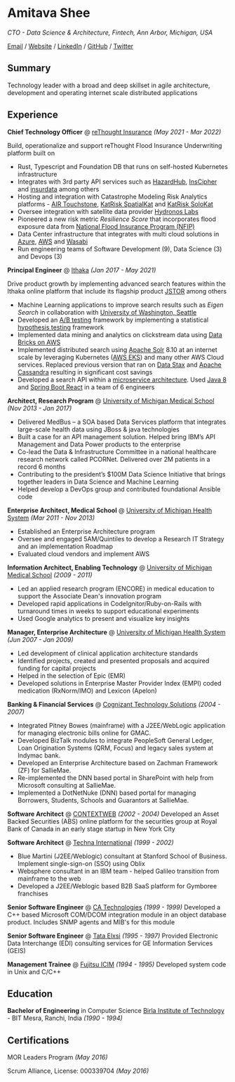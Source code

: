 # Amitava Shee

_CTO - Data Science & Architecture, Fintech, Ann Arbor, Michigan, USA_

[Email](mailto:amitava.shee@gmail.com) / [Website](https://www.amitavashee.com/) / [LinkedIn](https://www.linkedin.com/in/amitavashee/) / [GitHub](https://github.com/ashee/) / [Twitter](https://twitter.com/amitavashee/)

## Summary
Technology leader with a broad and deep skillset in agile architecture, development and operating internet scale distributed applications

## Experience

**Chief Technology Officer** @ [reThought Insurance](https://www.rethoughtinsurance.com/) _(May 2021 - Mar 2022)_

Build, operationalize and support reThought Flood Insurance Underwriting platform built on 
- Rust, Typescript and Foundation DB that runs on self-hosted Kubernetes infrastructure
- Integrates with 3rd party API services such as [HazardHub](https://hazardhub.com/), [InsCipher](https://www.inscipher.com/) and [insurdata](https://www.insurdata.io/) among others
- Hosting and integration with Catastrophe Modeling Risk Analytics platforms - [AIR Touchstone](https://www.air-worldwide.com/software-solutions/Touchstone/), [KatRisk SpatialKat](https://www.katrisk.com/spatialkat) and [KatRisk SoloKat](https://www.katrisk.com/solokat)
- Oversee integration with satellite data provider [Hydronos Labs](https://hydronoslabs.com/)
- Pioneered a new risk metric _Resilience Score_ that incorporates flood exposure data from [National Flood Insurance Program (NFIP)](https://www.fema.gov/flood-insurance)
- Data Center infrastructure that integrates with multi cloud solutions in [Azure](https://azure.microsoft.com/en-us/), [AWS](https://aws.amazon.com/) and [Wasabi](https://wasabi.com/)
- Run engineering teams of Software Development (9), Data Science (3) and Devops (3)

**Principal Engineer** @ [Ithaka](https://www.ithaka.org/) _(Jan 2017 - May 2021)_

Drive product growth by implementing advanced search features within the Ithaka online platform that include its flagship product [JSTOR](https://www.jstor.org/) among others
- Machine Learning applications to improve search results such as _Eigen Search_ in collaboration with [University of Washington, Seattle](https://www.washington.edu/)
- Developed an [A/B testing](https://en.wikipedia.org/wiki/A/B_testing) framework by implementing a statistical [hypothesis testing](https://towardsdatascience.com/hypothesis-testing-for-a-b-test-an-application-of-inferential-statistics-5ae2e779ff04) framework
- Implemented data mining and analytics on clickstream data using [Data Bricks on AWS](https://databricks.com/product/aws)
- Implemented distributed search using [Apache Solr](https://solr.apache.org/) 8.10 at an internet scale by leveraging Kubernetes ([AWS EKS](https://aws.amazon.com/eks/)) and many other AWS Cloud services. Replaced previous version that ran on [Data Stax](https://www.datastax.com/products/datastax-enterprise/dse-search) and [Apache Cassandra](https://docs.datastax.com/en/landing_page/doc/landing_page/cassandra.html#CassandradocumentationincludedwithDataStaxEnterprise) resulting in significant cost savings
- Developed a search API within a [microservice architecture](https://martinfowler.com/articles/microservices.html). Used [Java 8](https://www.oracle.com/java/technologies/java8.html) and [Spring Boot React](https://spring.io/reactive) in a team of 6 engineers

**Architect, Research Program** @ [University of Michigan Medical School](https://www.uofmhealth.org/) _(Nov 2013 - Jan 2017)_
- Delivered MedBus – a SOA based Data Services platform that integrates large-scale health data using JBoss & java technologies
- Built a case for an API management solution. Helped bring IBM’s API Management and Data Power products to the enterprise
- Co-lead the Data & Infrastructure Committee in a national healthcare research network called PCORNet. Delivered over 2M patients in a record 6 months
- Contributing to the president’s $100M Data Science Initiative that brings together leaders in Data Science and Machine Learning
- Helped develop a DevOps group and contributed foundational Ansible code

**Enterprise Architect, Medical School** @ [University of Michigan Health System](https://www.uofmhealth.org/) _(Mar 2011 - Nov 2013)_
- Established an Enterprise Architecture program
- Oversee and engaged 5AM/Quintiles to develop a Research IT Strategy and an implementation Roadmap
- Evaluated cloud vendors and implement AWS

**Information Architect, Enabling Technology** @ [University of Michigan Medical School](https://medicine.umich.edu/medschool/home) _(2009 - 2011)_
- Led an applied research program (ENCORE) in medical education to support the Associate Dean's innovation program
- Developed rapid applications in CodeIgnitor/Ruby-on-Rails with turnaround times in weeks to support educational experiments
- Used Google analytics to present and visualize key insights

**Manager, Enterprise Architecture** @ [University of Michigan Health System](https://www.uofmhealth.org/) _(Jun 2007 - Jan 2009)_
- Led development of clinical application architecture standards
- Identified projects, created and presented proposals and acquired funding for capital projects
- Helped in the selection of Epic (EMR)
- Developed solutions in Enterprise Master Provider Index (EMPI) coded medication (RxNorm/IMO) and Lexicon (Apelon)

**Banking & Financial Services** @ [Cognizant Technology Solutions](https://www.cognizant.com/nl/en/banking) _(2004 - 2007)_
- Integrated Pitney Bowes (mainframe) with a J2EE/WebLogic application for managing electronic bills online for GMAC.
- Developed BizTalk modules to integrate PeopleSoft General Ledger, Loan Origination Systems (QRM, Focus) and legacy sales system at Indymac bank.
- Developed an Enterprise Architecture based on Zachman Framework (ZF) for SallieMae. 
- Re-implemented the DNN based portal in SharePoint with help from Microsoft consulting at SallieMae. 
- Implemented a DotNetNuke (DNN) based portal for managing Borrowers, Students, Schools and Guarantors at SallieMae.

**Software Architect** @ [CONTEXTWEB](https://www.crunchbase.com/organization/contextweb) _(2002 - 2004)_
Developed an Asset Backed Securities (ABS) online platform for the securities group at Royal Bank of Canada in an early stage startup in New York City

**Software Architect** @ [Techna International](https://www.crunchbase.com/organization/techna) _(1999 - 2002)_
- Blue Martini (J2EE/Weblogic) consultant at Stanford School of Business. Implement single-sign-on (SSO) using Oblix
- Websphere consultant in an IBM team - helped Galileo transition from mainframe to the web
- Developed a J2EE/Weblogic based B2B SaaS platform for Gymboree franchises


**Senior Software Engineer** @ [CA Technologies](https://company.monsterindia.com/catcgin/) _(1999 - 1999)_
Developed a C++ based Microsoft COM/DCOM integration module in an object database product. Includes SNMP agents and MIB's for this module

**Senior Software Engineer** @ [Tata Elxsi](https://www.tataelxsi.com/) _(1995 - 1997)_
Provided Electronic Data Interchange (EDI) consulting services for GE Information Services (GEIS)

**Management Trainee** @ [Fujitsu ICIM](http://www.source2update.com/Company-History/Fujitsu-ICIM-FUJICI.html) _(1994 - 1995)_
Developed system code in Unix and C/C++

## Education

**Bachelor of Engineering** in Computer Science
[Birla Institute of Technology](https://www.bitmesra.ac.in/) - BIT Mesra, Ranchi, India _(1990 - 1994)_

## Certifications
MOR Leaders Program  _(May 2016)_

Scrum Alliance, License: 000339704  _(May 2016)_
